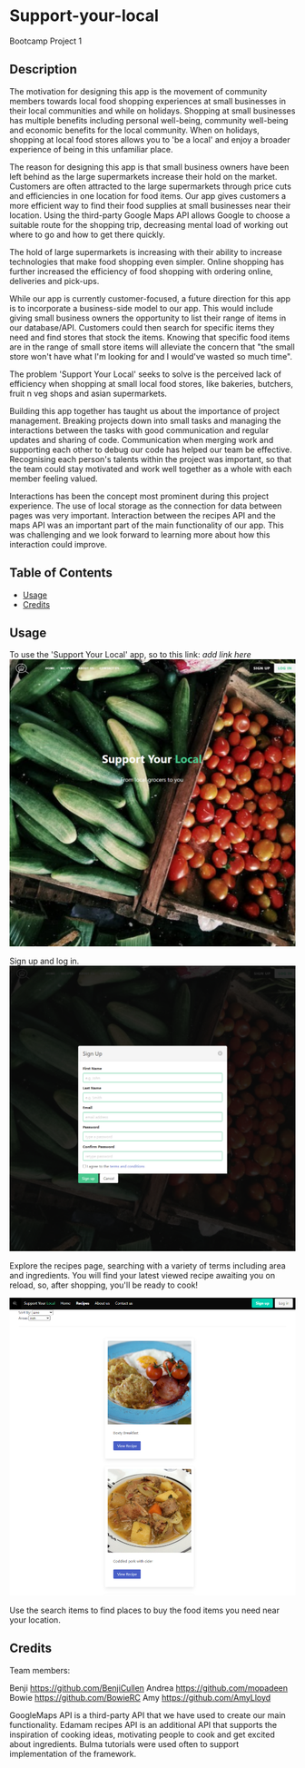 # Support-your-local

Bootcamp Project 1

## Description
The motivation for designing this app is the movement of community members towards local food shopping experiences at small businesses in their local communities and while on holidays. Shopping at small businesses has multiple benefits including personal well-being, community well-being and economic benefits for the local community. When on holidays, shopping at local food stores allows you to 'be a local' and enjoy a broader experience of being in this unfamiliar place.

The reason for designing this app is that small business owners have been left behind as the large supermarkets increase their hold on the market. Customers are often attracted to the large supermarkets through price cuts and efficiencies in one location for food items. Our app gives customers a more efficient way to find their food supplies at small businesses near their location. Using the third-party Google Maps API allows Google to choose a suitable route for the shopping trip, decreasing mental load of working out where to go and how to get there quickly.

The hold of large supermarkets is increasing with their ability to increase technologies that make food shopping even simpler. Online shopping has further increased the efficiency of food shopping with ordering online, deliveries and pick-ups.

While our app is currently customer-focused, a future direction for this app is to incorporate a business-side model to our app. This would include giving small business owners the opportunity to list their range of items in our database/API. Customers could then search for specific items they need and find stores that stock the items. Knowing that specific food items are in the range of small store items will alleviate the concern that "the small store won't have what I'm looking for and I would've wasted so much time". 

The problem 'Support Your Local' seeks to solve is the perceived lack of efficiency when shopping at small local food stores, like bakeries, butchers, fruit n veg shops and asian supermarkets.

Building this app together has taught us about the importance of project management. Breaking projects down into small tasks and managing the interactions between the tasks with good communication and regular updates and sharing of code. Communication when merging work and supporting each other to debug our code has helped our team be effective. Recognising each person's talents within the project was important, so that the team could stay motivated and work well together as a whole with each member feeling valued.

Interactions has been the concept most prominent during this project experience. The use of local storage as the connection for data between pages was very important. Interaction between the recipes API and the maps API was an important part of the main functionality of our app. This was challenging and we look forward to learning more about how this interaction could improve. 

## Table of Contents
- [Usage](#usage)
- [Credits](#credits)

## Usage
To use the 'Support Your Local' app, so to this link: *add link here*
!['Support You Local' landing page with a photo of bright coloured tomatoes and cucumbers](assets/images/Landing-page.PNG) 

Sign up and log in.
![Sign-up form ready to be filled in](assets/images/Sign-up.PNG)

Explore the recipes page, searching with a variety of terms including area and ingredients. You will find  your latest viewed recipe awaiting you on reload, so, after shopping, you'll be ready to cook!

![Recipe cards with a search function drop-down menu open](assets/images/recipes-page.PNG)

Use the search items to find places to buy the food items you need near your location. 

## Credits

Team members: 

Benji https://github.com/BenjiCullen
Andrea https://github.com/mopadeen 
Bowie https://github.com/BowieRC 
Amy https://github.com/AmyLloyd 


GoogleMaps API is a third-party API that we have used to create our main functionality.
Edamam recipes API is an additional API that supports the inspiration of cooking ideas, motivating people to cook and get excited about ingredients. 
Bulma tutorials were used often to support implementation of the framework.




